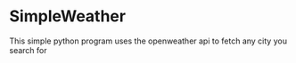 # SimpleWeather
This simple python program uses the openweather api to fetch any city you search for
